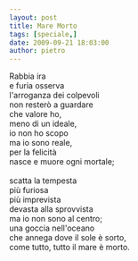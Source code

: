 ```yaml
---
layout: post
title: Mare Morto
tags: [speciale,]
date: 2009-09-21 18:03:00
author: pietro
---
```

Rabbia ira<br/>e furia osserva<br/>l'arroganza dei colpevoli<br/>non resterò a guardare<br/>che valore ho,<br/>meno di un ideale,<br/>io non ho scopo<br/>ma io sono reale,<br/>per la felicità<br/>nasce e muore ogni mortale;<br/><br/>scatta la tempesta<br/>più furiosa<br/>più imprevista<br/>devasta alla sprovvista<br/>ma io non sono al centro;<br/>una goccia nell'oceano<br/>che annega dove il sole è sorto,<br/>come tutto, tutto il mare è morto.
